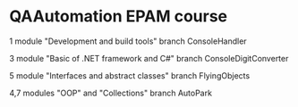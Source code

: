 # QAAutomation EPAM course

1 module "Development and build tools"
  branch ConsoleHandler
  
3 module "Basic of .NET framework and C#"
  branch ConsoleDigitConverter

5 module "Interfaces and abstract classes"
  branch FlyingObjects
  
4,7 modules "OOP" and "Collections"
  branch AutoPark
